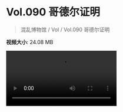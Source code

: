 # Vol.090 哥德尔证明

> 混乱博物馆 / Vol / Vol.090 哥德尔证明

**视频大小**: 24.08 MB

<div class="video"><video src="https://file.hsyhx.top/archive/混乱博物馆/Vol/090.mp4" controls preload>🤔 您的浏览器不支持 video 标签</video></div>